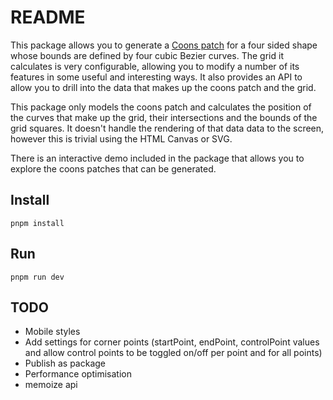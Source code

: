 # README

This package allows you to generate a [Coons patch](https://en.wikipedia.org/wiki/Coons_patch) for a four sided shape whose bounds are defined by four cubic Bezier curves. The grid it calculates is very configurable, allowing you to modify a number of its features in some useful and interesting ways. It also provides an API to allow you to drill into the data that makes up the coons patch and the grid.

This package only models the coons patch and calculates the position of the curves that make up the grid, their intersections and the bounds of the grid squares. It doesn't handle the rendering of that data data to the screen, however this is trivial using the HTML Canvas or SVG.

There is an interactive demo included in the package that allows you to explore the coons patches that can be generated.

## Install

```
pnpm install
```

## Run

```
pnpm run dev
```

## TODO

- Mobile styles
- Add settings for corner points (startPoint, endPoint, controlPoint values and allow control points to be toggled on/off per point and for all points)
- Publish as package
- Performance optimisation
- memoize api
